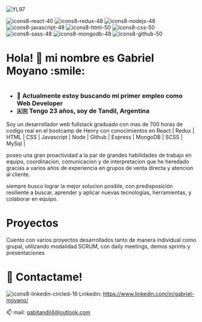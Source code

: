 


![YL97](https://user-images.githubusercontent.com/70545509/172429865-2668c2e5-c331-487b-8b17-2b2922d7645c.gif)







 

  

![icons8-react-40](https://user-images.githubusercontent.com/70545509/172428080-1c3e18f5-a6d3-4b8a-a227-302b6f3a125f.png)
![icons8-redux-48](https://user-images.githubusercontent.com/70545509/172419296-26bb7da6-c6fe-4845-9ab3-6e7ec2ca794a.png)
![icons8-nodejs-48](https://user-images.githubusercontent.com/70545509/172419298-d445dce5-62aa-4e95-b8bc-a71a877215f7.png)
![icons8-javascript-48](https://user-images.githubusercontent.com/70545509/172419300-0580d9af-353f-43fe-af47-ed158da4de7e.png)
![icons8-html-50](https://user-images.githubusercontent.com/70545509/172419301-e65b4268-7ea5-4b48-a46d-9a33191b28ec.png)
![icons8-css-50](https://user-images.githubusercontent.com/70545509/172419302-dce227cd-f116-4929-84d3-869174fb5399.png)
![icons8-sass-48](https://user-images.githubusercontent.com/70545509/172419306-0c877ecb-771b-43e5-936e-ff7f56d0b145.png)
![icons8-mongodb-48](https://user-images.githubusercontent.com/70545509/172419311-e1ae8f3b-35b2-452e-9e16-b9ab0be891a4.png)
![icons8-github-50](https://user-images.githubusercontent.com/70545509/172427648-b6473cac-e6eb-4775-bd1b-08f602250091.png)

  
 
    
 


<h1>Hola! 👋 mi nombre es Gabriel Moyano :smile: <h1>
 
 <h3>
 
- 👷 Actualmente estoy buscando mi primer empleo como  Web Developer
- 🇦🇷  Tengo 23 años, soy de Tandil, Argentina 
  </h3>
 
Soy un desarrollador web fullstack graduado con mas de 700 horas de codigo real en el bootcamp de Henry con conocimientos en React | Redux | HTML | CSS | Javascript | Node | Github | Express | MongoDB | SCSS | MySql | 
 
 poseo una gran proactividad  a la par de grandes habilidades de trabajo en equipo, coordinacion, comunicacion y de interpretacion que he heredado gracias a varios años de experiencia en grupos de venta directa y atencion al cliente. 

siempre busco lograr la mejor solucion posible, con predisposición resiliente a buscar, aprender y aplicar nuevas tecnologías, herramientas, y colaborar en equipo. 


  <h1> Proyectos </h1>
 
  
Cuento con varios proyectos desarrollados tanto de manera individual como grupal, utilizando modalidad SCRUM, con daily meetings, demos sprints y presentaciones
  
  
  
  
  <h1> 💬 Contactame! </h1>


  ![icons8-linkedin-circled-16](https://user-images.githubusercontent.com/70545509/172416769-455d6e2e-708d-4530-9089-2c16fe36ddbd.png) Linkedin: https://www.linkedin.com/in/gabriel-moyano/   





 📫 mail: gabitandil4@outlook.com  

  

<!--
**Gabitandil/gabitandil** is a ✨ _special_ ✨ repository because its `README.md` (this file) appears on your GitHub profile.

Here are some ideas to get you started:

- 🔭 I’m currently working on ...
- 🌱 I’m currently learning ...
- 👯 I’m looking to collaborate on ...
- 🤔 I’m looking for help with ...
- 💬 Ask me about ...
- 📫 How to reach me: ...
- 😄 Pronouns: ...
- ⚡ Fun fact: ...



-->
